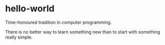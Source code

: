 # hello-world
Time-honoured tradition in computer programming.

There is no better way to learn something new than to start with something really simple.
